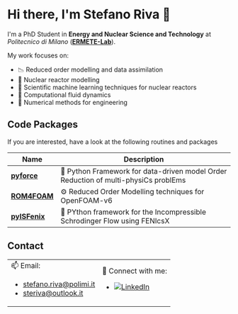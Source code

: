 # Hi there, I'm Stefano Riva 👋

I'm a PhD Student in **Energy and Nuclear Science and Technology** at *Politecnico di Milano* ([**ERMETE-Lab**](https://github.com/ERMETE-Lab)). 

My work focuses on:

- 📉 Reduced order modelling and data assimilation
- 🔬 Nuclear reactor modelling
- 🌟 Scientific machine learning techniques for nuclear reactors
- 🌊 Computational fluid dynamics
- 🔢 Numerical methods for engineering

## Code Packages

If you are interested, have a look at the following routines and packages


| Name | Description |
| ------- | ----------- |
| [**pyforce**](https://github.com/ERMETE-Lab/ROSE-pyforce) | 🚀 Python Framework for data-driven model Order Reduction of multi-physiCs problEms |
| [**ROM4FOAM**](https://github.com/ERMETE-Lab/ROSE-ROM4FOAM) | ⚙️ Reduced Order Modelling techniques for OpenFOAM-v6 |
| [**pyISFenix**](https://github.com/ERMETE-Lab/MP-pyISFenix) | 🔬 PYthon framework for the Incompressible Schrodinger Flow using FENIcsX |

## Contact

<table>
  <tr>
    <td>
      📫 Email:
      <ul>
        <li><a href="mailto:stefano.riva@polimi.it">stefano.riva@polimi.it</a></li>
        <li><a href="mailto:steriva@outlook.it">steriva@outlook.it</a></li>
      </ul>
    </td>
    <td>
      🔗 Connect with me:
      <ul>
        <li><a href="https://linkedin.com/in/steriva"><img src="https://img.shields.io/badge/LinkedIn-Steriva-blue?style=flat-square&logo=linkedin" alt="LinkedIn"></a></li>
      </ul>
    </td>
  </tr>
</table>
